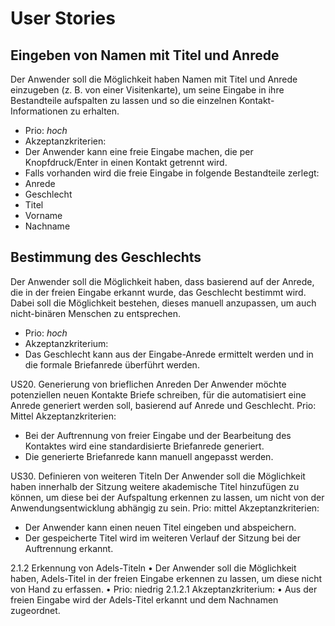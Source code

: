 # User Stories

## Eingeben von Namen mit Titel und Anrede
Der Anwender soll die Möglichkeit haben Namen mit Titel und Anrede einzugeben (z. B. von einer Visitenkarte), um seine Eingabe in ihre Bestandteile aufspalten zu lassen und so die einzelnen Kontakt-Informationen zu erhalten.
* Prio: *hoch*
* Akzeptanzkriterien:
 *	Der Anwender kann eine freie Eingabe machen, die per Knopfdruck/Enter in einen Kontakt getrennt wird.
 * Falls vorhanden wird die freie Eingabe in folgende Bestandteile zerlegt:
  * Anrede
  * Geschlecht
  * Titel
  * Vorname
  * Nachname

## Bestimmung des Geschlechts
Der Anwender soll die Möglichkeit haben, dass basierend auf der Anrede, die in der freien Eingabe erkannt wurde, das Geschlecht bestimmt wird. Dabei soll die Möglichkeit bestehen, dieses manuell anzupassen, um auch nicht-binären Menschen zu entsprechen.
* Prio: *hoch*
* Akzeptanzkriterium:
 * Das Geschlecht kann aus der Eingabe-Anrede ermittelt werden und in die formale Briefanrede überführt werden.


US20.	Generierung von brieflichen Anreden
Der Anwender möchte potenziellen neuen Kontakte Briefe schreiben, für die automatisiert eine Anrede generiert werden soll, basierend auf Anrede und Geschlecht.
Prio: Mittel
Akzeptanzkriterien:
-	Bei der Auftrennung von freier Eingabe und der Bearbeitung des Kontaktes wird eine standardisierte Briefanrede generiert.
-	Die generierte Briefanrede kann manuell angepasst werden.


US30.	Definieren von weiteren Titeln
Der Anwender soll die Möglichkeit haben innerhalb der Sitzung weitere akademische Titel hinzufügen zu können, um diese bei der Aufspaltung erkennen zu lassen, um nicht von der Anwendungsentwicklung abhängig zu sein.
Prio: mittel
Akzeptanzkriterien:
-	Der Anwender kann einen neuen Titel eingeben und abspeichern.
-	Der gespeicherte Titel wird im weiteren Verlauf der Sitzung bei der Auftrennung erkannt.

 
2.1.2	Erkennung von Adels-Titeln
•	Der Anwender soll die Möglichkeit haben, Adels-Titel in der freien Eingabe erkennen zu lassen, um diese nicht von Hand zu erfassen.
•	Prio: niedrig
2.1.2.1	Akzeptanzkriterium:
•	Aus der freien Eingabe wird der Adels-Titel erkannt und dem Nachnamen zugeordnet.
